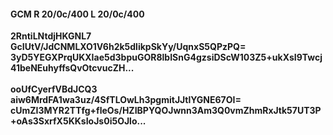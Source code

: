 #### GCM R 20/0c/400 L 20/0c/400
**2RntiLNtdjHKGNL7**<br/>**GcIUtV/JdCNMLXO1V6h2k5dlikpSkYy/UqnxS5QPzPQ=**<br/>**3yD5YEGXPrqUKXIae5d3bpuGOR8lbISnG4gzsiDScW103Z5+ukXsI9Twcj41beNEuhyffsQvOtcvucZH...**<br/><br/>
**ooUfCyerfVBdJCQ3**<br/>**aiw6MrdFA1wa3uz/4SfTLOwLh3pgmitJJtlYGNE67OI=**<br/>**cUmZI3MYR2TTfg+fleOs/HZIBPYQOJwnn3Am3Q0vmZhmRxJtk57UT3P+oAs3SxrfX5KKsIoJs0i5OJlo...**